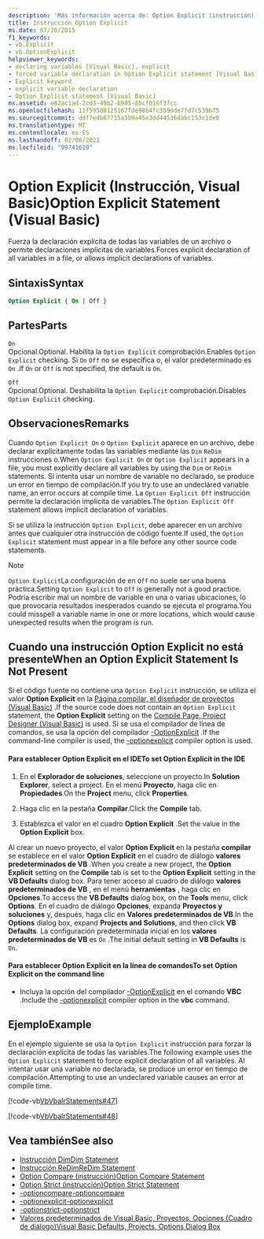 ```yaml
---
description: 'Más información acerca de: Option Explicit (instrucción) (Visual Basic)'
title: Instrucción Option Explicit
ms.date: 07/20/2015
f1_keywords:
- vb.Explicit
- vb.OptionExplicit
helpviewer_keywords:
- declaring variables [Visual Basic], explicit
- forced variable declaration in Option Explicit statement [Visual Basic]
- Explicit keyword
- explicit variable declaration
- Option Explicit statement [Visual Basic]
ms.assetid: e82ac1ad-2cd3-49b2-b985-8bcf016f3fcc
ms.openlocfilehash: 11f59508125167fde98b4fc359dde7fd7c539b75
ms.sourcegitcommit: ddf7edb67715a5b9a45e3dd44536dabc153c1de0
ms.translationtype: MT
ms.contentlocale: es-ES
ms.lasthandoff: 02/06/2021
ms.locfileid: "99741619"
---
```

# <a name="option-explicit-statement-visual-basic"></a><span data-ttu-id="41e1c-103">Option Explicit (Instrucción, Visual Basic)</span><span class="sxs-lookup"><span data-stu-id="41e1c-103">Option Explicit Statement (Visual Basic)</span></span>

<span data-ttu-id="41e1c-104">Fuerza la declaración explícita de todas las variables de un archivo o permite declaraciones implícitas de variables.</span><span class="sxs-lookup"><span data-stu-id="41e1c-104">Forces explicit declaration of all variables in a file, or allows implicit declarations of variables.</span></span>  
  
## <a name="syntax"></a><span data-ttu-id="41e1c-105">Sintaxis</span><span class="sxs-lookup"><span data-stu-id="41e1c-105">Syntax</span></span>  
  
```vb  
Option Explicit { On | Off }  
```  
  
## <a name="parts"></a><span data-ttu-id="41e1c-106">Partes</span><span class="sxs-lookup"><span data-stu-id="41e1c-106">Parts</span></span>  

 `On`  
 <span data-ttu-id="41e1c-107">Opcional.</span><span class="sxs-lookup"><span data-stu-id="41e1c-107">Optional.</span></span> <span data-ttu-id="41e1c-108">Habilita la `Option Explicit` comprobación.</span><span class="sxs-lookup"><span data-stu-id="41e1c-108">Enables `Option Explicit` checking.</span></span> <span data-ttu-id="41e1c-109">Si `On` `Off` no se especifica o, el valor predeterminado es `On` .</span><span class="sxs-lookup"><span data-stu-id="41e1c-109">If `On` or `Off` is not specified, the default is `On`.</span></span>  
  
 `Off`  
 <span data-ttu-id="41e1c-110">Opcional.</span><span class="sxs-lookup"><span data-stu-id="41e1c-110">Optional.</span></span> <span data-ttu-id="41e1c-111">Deshabilita la `Option Explicit` comprobación.</span><span class="sxs-lookup"><span data-stu-id="41e1c-111">Disables `Option Explicit` checking.</span></span>  
  
## <a name="remarks"></a><span data-ttu-id="41e1c-112">Observaciones</span><span class="sxs-lookup"><span data-stu-id="41e1c-112">Remarks</span></span>  

 <span data-ttu-id="41e1c-113">Cuando `Option Explicit On` o `Option Explicit` aparece en un archivo, debe declarar explícitamente todas las variables mediante las `Dim` `ReDim` instrucciones o.</span><span class="sxs-lookup"><span data-stu-id="41e1c-113">When `Option Explicit On` or `Option Explicit` appears in a file, you must explicitly declare all variables by using the `Dim` or `ReDim` statements.</span></span> <span data-ttu-id="41e1c-114">Si intenta usar un nombre de variable no declarado, se produce un error en tiempo de compilación.</span><span class="sxs-lookup"><span data-stu-id="41e1c-114">If you try to use an undeclared variable name, an error occurs at compile time.</span></span> <span data-ttu-id="41e1c-115">La `Option Explicit Off` instrucción permite la declaración implícita de variables.</span><span class="sxs-lookup"><span data-stu-id="41e1c-115">The `Option Explicit Off` statement allows implicit declaration of variables.</span></span>  
  
 <span data-ttu-id="41e1c-116">Si se utiliza la instrucción `Option Explicit`, debe aparecer en un archivo antes que cualquier otra instrucción de código fuente.</span><span class="sxs-lookup"><span data-stu-id="41e1c-116">If used, the `Option Explicit` statement must appear in a file before any other source code statements.</span></span>  
  
> [!NOTE]
> <span data-ttu-id="41e1c-117">`Option Explicit`La configuración de en `Off` no suele ser una buena práctica.</span><span class="sxs-lookup"><span data-stu-id="41e1c-117">Setting `Option Explicit` to `Off` is generally not a good practice.</span></span> <span data-ttu-id="41e1c-118">Podría escribir mal un nombre de variable en una o varias ubicaciones, lo que provocaría resultados inesperados cuando se ejecuta el programa.</span><span class="sxs-lookup"><span data-stu-id="41e1c-118">You could misspell a variable name in one or more locations, which would cause unexpected results when the program is run.</span></span>  
  
## <a name="when-an-option-explicit-statement-is-not-present"></a><span data-ttu-id="41e1c-119">Cuando una instrucción Option Explicit no está presente</span><span class="sxs-lookup"><span data-stu-id="41e1c-119">When an Option Explicit Statement Is Not Present</span></span>  

 <span data-ttu-id="41e1c-120">Si el código fuente no contiene una `Option Explicit` instrucción, se utiliza el valor **Option Explicit** en la [Página compilar, el diseñador de proyectos (Visual Basic)](/visualstudio/ide/reference/compile-page-project-designer-visual-basic) .</span><span class="sxs-lookup"><span data-stu-id="41e1c-120">If the source code does not contain an `Option Explicit` statement, the **Option Explicit** setting on the [Compile Page, Project Designer (Visual Basic)](/visualstudio/ide/reference/compile-page-project-designer-visual-basic) is used.</span></span> <span data-ttu-id="41e1c-121">Si se usa el compilador de línea de comandos, se usa la opción del compilador [-OptionExplicit](../../reference/command-line-compiler/optionexplicit.md) .</span><span class="sxs-lookup"><span data-stu-id="41e1c-121">If the command-line compiler is used, the [-optionexplicit](../../reference/command-line-compiler/optionexplicit.md) compiler option is used.</span></span>  
  
#### <a name="to-set-option-explicit-in-the-ide"></a><span data-ttu-id="41e1c-122">Para establecer Option Explicit en el IDE</span><span class="sxs-lookup"><span data-stu-id="41e1c-122">To set Option Explicit in the IDE</span></span>  
  
1. <span data-ttu-id="41e1c-123">En el **Explorador de soluciones**, seleccione un proyecto.</span><span class="sxs-lookup"><span data-stu-id="41e1c-123">In **Solution Explorer**, select a project.</span></span> <span data-ttu-id="41e1c-124">En el menú **Proyecto**, haga clic en **Propiedades**.</span><span class="sxs-lookup"><span data-stu-id="41e1c-124">On the **Project** menu, click **Properties**.</span></span>  
  
2. <span data-ttu-id="41e1c-125">Haga clic en la pestaña **Compilar**.</span><span class="sxs-lookup"><span data-stu-id="41e1c-125">Click the **Compile** tab.</span></span>  
  
3. <span data-ttu-id="41e1c-126">Establezca el valor en el cuadro **Option Explicit** .</span><span class="sxs-lookup"><span data-stu-id="41e1c-126">Set the value in the **Option Explicit** box.</span></span>  
  
 <span data-ttu-id="41e1c-127">Al crear un nuevo proyecto, el valor **Option Explicit** en la pestaña **compilar** se establece en el valor **Option Explicit** en el cuadro de diálogo **valores predeterminados de VB** .</span><span class="sxs-lookup"><span data-stu-id="41e1c-127">When you create a new project, the **Option Explicit** setting on the **Compile** tab is set to the **Option Explicit** setting in the **VB Defaults** dialog box.</span></span> <span data-ttu-id="41e1c-128">Para tener acceso al cuadro de diálogo **valores predeterminados de VB** , en el menú **herramientas** , haga clic en **Opciones**.</span><span class="sxs-lookup"><span data-stu-id="41e1c-128">To access the **VB Defaults** dialog box, on the **Tools** menu, click **Options**.</span></span> <span data-ttu-id="41e1c-129">En el cuadro de diálogo **Opciones**, expanda **Proyectos y soluciones** y, después, haga clic en **Valores predeterminados de VB**.</span><span class="sxs-lookup"><span data-stu-id="41e1c-129">In the **Options** dialog box, expand **Projects and Solutions**, and then click **VB Defaults**.</span></span> <span data-ttu-id="41e1c-130">La configuración predeterminada inicial en los **valores predeterminados de VB** es `On` .</span><span class="sxs-lookup"><span data-stu-id="41e1c-130">The initial default setting in **VB Defaults** is `On`.</span></span>  
  
#### <a name="to-set-option-explicit-on-the-command-line"></a><span data-ttu-id="41e1c-131">Para establecer Option Explicit en la línea de comandos</span><span class="sxs-lookup"><span data-stu-id="41e1c-131">To set Option Explicit on the command line</span></span>  
  
- <span data-ttu-id="41e1c-132">Incluya la opción del compilador [-OptionExplicit](../../reference/command-line-compiler/optionexplicit.md) en el comando **VBC** .</span><span class="sxs-lookup"><span data-stu-id="41e1c-132">Include the [-optionexplicit](../../reference/command-line-compiler/optionexplicit.md) compiler option in the **vbc** command.</span></span>  
  
## <a name="example"></a><span data-ttu-id="41e1c-133">Ejemplo</span><span class="sxs-lookup"><span data-stu-id="41e1c-133">Example</span></span>  

 <span data-ttu-id="41e1c-134">En el ejemplo siguiente se usa la `Option Explicit` instrucción para forzar la declaración explícita de todas las variables.</span><span class="sxs-lookup"><span data-stu-id="41e1c-134">The following example uses the `Option Explicit` statement to force explicit declaration of all variables.</span></span> <span data-ttu-id="41e1c-135">Al intentar usar una variable no declarada, se produce un error en tiempo de compilación.</span><span class="sxs-lookup"><span data-stu-id="41e1c-135">Attempting to use an undeclared variable causes an error at compile time.</span></span>  
  
 [!code-vb[VbVbalrStatements#47](~/samples/snippets/visualbasic/VS_Snippets_VBCSharp/VbVbalrStatements/VB/Class1.vb#47)]  
  
 [!code-vb[VbVbalrStatements#48](~/samples/snippets/visualbasic/VS_Snippets_VBCSharp/VbVbalrStatements/VB/Class2.vb#48)]  
  
## <a name="see-also"></a><span data-ttu-id="41e1c-136">Vea también</span><span class="sxs-lookup"><span data-stu-id="41e1c-136">See also</span></span>

- [<span data-ttu-id="41e1c-137">Instrucción Dim</span><span class="sxs-lookup"><span data-stu-id="41e1c-137">Dim Statement</span></span>](dim-statement.md)
- [<span data-ttu-id="41e1c-138">Instrucción ReDim</span><span class="sxs-lookup"><span data-stu-id="41e1c-138">ReDim Statement</span></span>](redim-statement.md)
- [<span data-ttu-id="41e1c-139">Option Compare (instrucción)</span><span class="sxs-lookup"><span data-stu-id="41e1c-139">Option Compare Statement</span></span>](option-compare-statement.md)
- [<span data-ttu-id="41e1c-140">Option Strict (instrucción)</span><span class="sxs-lookup"><span data-stu-id="41e1c-140">Option Strict Statement</span></span>](option-strict-statement.md)
- [<span data-ttu-id="41e1c-141">-optioncompare</span><span class="sxs-lookup"><span data-stu-id="41e1c-141">-optioncompare</span></span>](../../reference/command-line-compiler/optioncompare.md)
- [<span data-ttu-id="41e1c-142">-optionexplicit</span><span class="sxs-lookup"><span data-stu-id="41e1c-142">-optionexplicit</span></span>](../../reference/command-line-compiler/optionexplicit.md)
- [<span data-ttu-id="41e1c-143">-optionstrict</span><span class="sxs-lookup"><span data-stu-id="41e1c-143">-optionstrict</span></span>](../../reference/command-line-compiler/optionstrict.md)
- [<span data-ttu-id="41e1c-144">Valores predeterminados de Visual Basic, Proyectos, Opciones (Cuadro de diálogo)</span><span class="sxs-lookup"><span data-stu-id="41e1c-144">Visual Basic Defaults, Projects, Options Dialog Box</span></span>](/visualstudio/ide/reference/visual-basic-defaults-projects-options-dialog-box)
